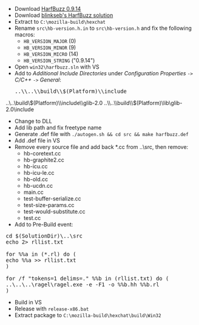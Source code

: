  * Download [HarfBuzz 0.9.14](http://cgit.freedesktop.org/harfbuzz/snapshot/harfbuzz-0.9.14.zip)
 * Download [blinkseb's HarfBuzz solution](https://github.com/blinkseb/harfbuzz)
 * Extract to `C:\mozilla-build\hexchat`
 * Rename `src\hb-version.h.in` to `src\hb-version.h` and fix the following macros:
	* `HB_VERSION_MAJOR` (0)
	* `HB_VERSION_MINOR` (9)
	* `HB_VERSION_MICRO` (14)
	* `HB_VERSION_STRING` ("0.9.14")
 * Open `win32\harfbuzz.sln` with VS
 * Add to _Additional Include Directories_ under _Configuration Properties_ `->` _C/C++_ `->` _General_:
	<pre>..\\..\\build\\$(Platform)\\include
..\\..\\build\\$(Platform)\\include\\glib-2.0
..\\..\\build\\$(Platform)\\lib\\glib-2.0\\include</pre>
 * Change to DLL
 * Add lib path and fix freetype name
 * Generate .def file with `./autogen.sh && cd src && make harfbuzz.def`
 * Add .def file in VS
 * Remove every source file and add back *.cc from ..\src, then remove:
	* hb-coretext.cc
	* hb-graphite2.cc
	* hb-icu.cc
	* hb-icu-le.cc
	* hb-old.cc
	* hb-ucdn.cc
	* main.cc
	* test-buffer-serialize.cc
	* test-size-params.cc
	* test-would-substitute.cc
	* test.cc
 * Add to Pre-Build event:
<pre>cd $(SolutionDir)\..\src
echo 2> rllist.txt

for %%a in (*.rl) do (
echo %%a >> rllist.txt
)

for /f "tokens=1 delims=." %%b in (rllist.txt) do (
..\..\..\ragel\ragel.exe -e -F1 -o %%b.hh %%b.rl
)
</pre>
 * Build in VS
 * Release with `release-x86.bat`
 * Extract package to `C:\mozilla-build\hexchat\build\Win32`
